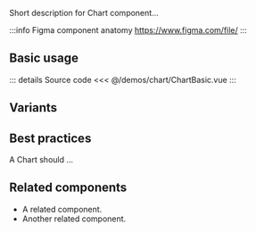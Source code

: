 Short description for Chart component...

:::info Figma component anatomy
https://www.figma.com/file/
:::

## Basic usage

<ChartBasic />

::: details Source code
<<< @/demos/chart/ChartBasic.vue
:::

## Variants

<ChartVariants />

## Best practices

A Chart should ...

## Related components

- A related component.
- Another related component.
